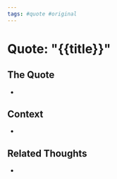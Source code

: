 ```yaml
---
tags: #quote #original
---
```

# Quote: "{{title}}"

## The Quote
- 

## Context
- 

## Related Thoughts
-